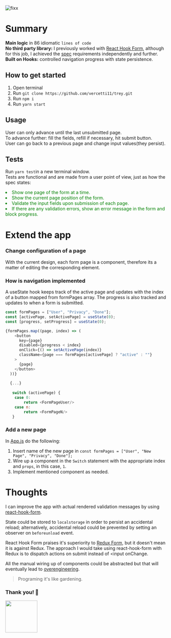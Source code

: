 <img src="https://firebasestorage.googleapis.com/v0/b/menuenapp-prod.appspot.com/o/treyway1.gif?alt=media&token=5917f2b9-a017-4083-843e-15931fb7c70d" alt="fixx" >

# Summary
**Main logic** in 86 idiomatic `lines of code`<br/>
**No third party library:** I previously worked with [React Hook Form](https://github.com/react-hook-form/react-hook-form), although for this job, I achieved the [spec](https://firebasestorage.googleapis.com/v0/b/menuenapp-prod.appspot.com/o/Tray.io%20Frontend%20Engineer%20-%20Technical%20Exercise%20(2).pdf?alt=media&token=8643bc4b-7749-4b94-b3ca-0c38d0a1c16d) requirements independently and further.<br/>
**Built on Hooks:** controlled navigation progress with state persistence.

## How to get started
1. Open terminal
2. Run `git clone https://github.com/vercetti11/trey.git`
3. Run `npm i`
4. Run `yarn start`

## Usage
User can only advance until the last unsubmitted page.<br/>
To advance further: fill the fields, refill if necessary, hit submit button.<br/>
User can go back to a previous page and change input values(they persist).

## Tests
Run `yarn test`in a new terminal window.<br/>
Tests are functional and are made from a user point of view, just as how the spec states:
<li style="color:green">Show one page of the form at a time.</li>
<li style="color:green">Show the current page position of the form.</li>
<li style="color:green">Validate the input fields upon submission of each page.</li>
<li style="color:green">If there are any validation errors, show an error message in the form and block progress.</li>



# Extend the app
### Change configuration of a page
With the current design, each form page is a component, therefore its a matter of editing the corresponding element.
### How is navigation implemented
A useState hook keeps track of the active page and updates with the index of a button mapped from formPages array.
The progress is also tracked and updates to when a form is submitted.
```javascript
const formPages = ["User", "Privacy", "Done"];
const [activePage, setActivePage] = useState(0);
const [progress, setProgress] = useState(0);

{formPages.map((page, index) => (
    <button
      key={page}
      disabled={progress < index}
      onClick={() => setActivePage(index)}
      className={page === formPages[activePage] ? "active" : ""}
    >
      {page}
    </button>
  ))}
  
  {...}
  
   switch (activePage) {
    case 0:
        return <FormPageUser/>
    case n:
        return <FormPageN/>
   }
```
### Add a new page
In [App.js](https://github.com/vercetti11/trey/blob/db993fba1a183d9370c6fbeefef726631e88724d/src/App.js#L10) do the following:
1. Insert name of the new page in `const formPages = ["User", "New Page", "Privacy", "Done"];`
2. Wire up a component in the `Switch` statement with the appropriate index and `props`, in this case, `1`.
3. Implement mentioned component as needed.

# Thoughts
I can improve the app with actual rendered validation messages by using [react-hook-form](https://github.com/react-hook-form/react-hook-form).<br/>

State could be stored to `localstorage` in order to persist an accidental reload; alternatively, accidental reload could be prevented by setting an observer on `beforeunload` event.<br/>

React Hook Form praises it's superiority to [Redux Form](https://github.com/redux-form/redux-form), but it doesn't mean it is against Redux. The approach I would take using react-hook-form with Redux is to dispatch actions on submit instead of <input onChange.
<br/>

All the manual wiring up of components could be abstracted but that will eventually lead to [overengineering](https://en.wikipedia.org/wiki/Anti-pattern).

> Programing it's like gardening.

### Thank you! 🙌


<img width="100px" src="https://media.giphy.com/media/YXtmk90x4Uib08lX2y/giphy.gif"/>
